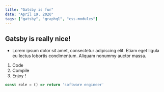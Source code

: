 ```yaml
---
title: "Gatsby is fun"
date: "April 19, 2020"
tags: ["gatsby", "graphql", "css-modules"]
---
```


## Gatsby is really nice!

- Lorem ipsum dolor sit amet, consectetur adipiscing elit. Etiam eget ligula eu lectus lobortis condimentum. Aliquam nonummy auctor massa.

1. Code
2. Compile
3. Enjoy !

```javascript
const role = () => return 'software engineer'
```

